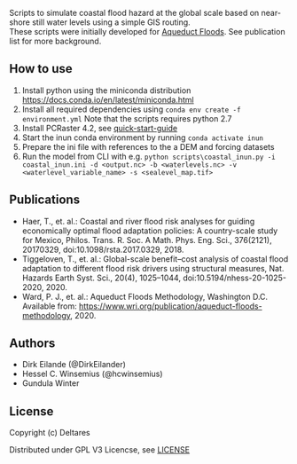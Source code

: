 Scripts to simulate coastal flood hazard at the global scale based on near-shore still water levels using a simple GIS routing.  
These scripts were initially developed for [Aqueduct Floods](http://floods.wri.org/).
See publication list for more background.

How to use
----------
1. Install python using the miniconda distribution https://docs.conda.io/en/latest/miniconda.html
2. Install all required dependencies using `conda env create -f environment.yml` Note that the scripts requires python 2.7
3. Install PCRaster 4.2, see [quick-start-guide](http://pcraster.geo.uu.nl/quick-start-guide/)
4. Start the inun conda environment by running `conda activate inun`
5. Prepare the ini file with references to the a DEM and forcing datasets
6. Run the model from CLI with e.g. `python scripts\coastal_inun.py -i coastal_inun.ini -d <output.nc> -b <waterlevels.nc> -v <waterlevel_variable_name> -s <sealevel_map.tif>`


Publications
------------
- Haer, T., et. al.: Coastal and river flood risk analyses for guiding economically optimal flood adaptation policies: A country-scale study for Mexico, Philos. Trans. R. Soc. A Math. Phys. Eng. Sci., 376(2121), 20170329, doi:10.1098/rsta.2017.0329, 2018.
- Tiggeloven, T., et. al.: Global-scale benefit–cost analysis of coastal flood adaptation to different flood risk drivers using structural measures, Nat. Hazards Earth Syst. Sci., 20(4), 1025–1044, doi:10.5194/nhess-20-1025-2020, 2020.
- Ward, P. J., et. al.: Aqueduct Floods Methodology, Washington D.C. Available from: https://www.wri.org/publication/aqueduct-floods-methodology, 2020.


Authors
-------
- Dirk Eilande (@DirkEilander)
- Hessel C. Winsemius (@hcwinsemius)
- Gundula Winter


License
-------
Copyright (c) Deltares

Distributed under GPL V3 Licencse, see [LICENSE](LICENSE.txt)